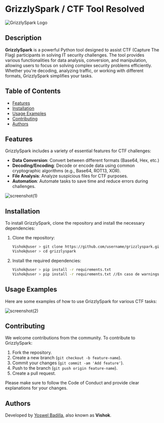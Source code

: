 # GrizzlySpark / CTF Tool Resolved
![GrizzlySpark Logo](https://github.com/user-attachments/assets/032b5557-5c00-4337-86c6-a08372383c03)

## Description
**GrizzlySpark** is a powerful Python tool designed to assist CTF (Capture The Flag) participants in solving IT security challenges. The tool provides various functionalities for data analysis, conversion, and manipulation, allowing users to focus on solving complex security problems efficiently. Whether you're decoding, analyzing traffic, or working with different formats, GrizzlySpark simplifies your tasks.

## Table of Contents
- [Features](#features)
- [Installation](#installation)
- [Usage Examples](#usage-examples)
- [Contributing](#contributing)
- [Authors](#authors)

## Features
GrizzlySpark includes a variety of essential features for CTF challenges:
- **Data Conversion**: Convert between different formats (Base64, Hex, etc.)
- **Decoding/Encoding**: Decode or encode data using common cryptographic algorithms (e.g., Base64, ROT13, XOR).
- **File Analysis**: Analyze suspicious files for CTF purposes.
- **Automation**: Automate tasks to save time and reduce errors during challenges.
  
![screenshot(1)](https://github.com/user-attachments/assets/7b3a887d-85b3-4ad7-a938-359cd6af5c81)

## Installation
To install GrizzlySpark, clone the repository and install the necessary dependencies:

1. Clone the repository:
    ```bash
    Vishok@user > git clone https://github.com/username/grizzlyspark.git
    Vishok@user > cd grizzlyspark
    ```

2. Install the required dependencies:
    ```bash
    Vishok@user > pip install -r requirements.txt
    Vishok@user > pip install -r requirements.txt //En caso de warnings
    ```
   
## Usage Examples
Here are some examples of how to use GrizzlySpark for various CTF tasks:

![screenshot(2)](https://github.com/user-attachments/assets/39e495d2-39bd-48d1-8b43-4fddefc80c81)

## Contributing
We welcome contributions from the community. To contribute to GrizzlySpark:

1. Fork the repository.
2. Create a new branch (`git checkout -b feature-name`).
3. Commit your changes (`git commit -am 'Add feature'`).
4. Push to the branch (`git push origin feature-name`).
5. Create a pull request.

Please make sure to follow the Code of Conduct and provide clear explanations for your changes.

## Authors
Developed by [Yoswel Badilla](https://www.linkedin.com/in/yoswel-badilla-cyberjr/), also known as **Vishok**.
